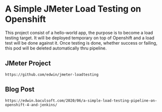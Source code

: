 # A Simple JMeter Load Testing on Openshift

This project consist of a hello-world app, the purpose is to become a load testing target. It will be deployed temporary on top of Openshift and a load test will be done against it. Once testing is done, whether success or failing, this pod will be deleted automatically thru pipeline.   

## JMeter Project 
```
https://github.com/edwin/jmeter-loadtesting
```

## Blog Post
```
https://edwin.baculsoft.com/2020/06/a-simple-load-testing-pipeline-on-openshift-4-and-jenkins/
```

